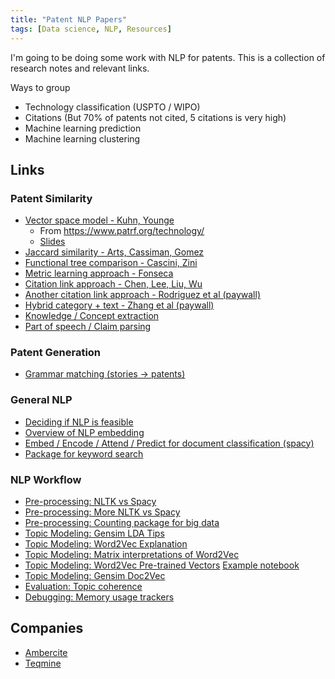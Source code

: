 ```yaml
---
title: "Patent NLP Papers"  
tags: [Data science, NLP, Resources]  
---
```


I'm going to be doing some work with NLP for patents. This is a collection of research notes and relevant links. 

Ways to group
* Technology classification (USPTO / WIPO)
* Citations (But 70% of patents not cited, 5 citations is very high)
* Machine learning prediction
* Machine learning clustering

## Links
### Patent Similarity
* [Vector space model - Kuhn, Younge](https://papers.ssrn.com/sol3/papers.cfm?abstract_id=2709238)
  * From https://www.patrf.org/technology/
  * [Slides](https://patentpdw.files.wordpress.com/2017/10/3-younge-and-kuhn.pdf)
* [Jaccard similarity - Arts, Cassiman, Gomez](https://onlinelibrary.wiley.com/doi/full/10.1002/smj.2699)
* [Functional tree comparison - Cascini, Zini](https://link.springer.com/chapter/10.1007/978-0-387-09697-1_3)
* [Metric learning approach - Fonseca](https://www.researchgate.net/publication/294054799_Metric_Learning_for_Patent_Similarity)
* [Citation link approach - Chen, Lee, Liu, Wu](https://pdfs.semanticscholar.org/dc95/133e4c13bfe4a99660b325c3a6349e22bf77.pdf)
* [Another citation link approach - Rodriguez et al (paywall)](https://link.springer.com/article/10.1007%2Fs11192-015-1531-8)
* [Hybrid category + text - Zhang et al (paywall)](https://www.sciencedirect.com/science/article/pii/S1751157715302169)
* [Knowledge / Concept extraction](https://ac.els-cdn.com/S1877705815043490/1-s2.0-S1877705815043490-main.pdf?_tid=80b89b4c-e74c-4cd1-81e8-38cc102668cd&acdnat=1524509229_6ef0d3119367364dd9736ec3b2ecfbd4)
* [Part of speech / Claim parsing](https://arxiv.org/pdf/1605.01744.pdf)

### Patent Generation
* [Grammar matching (stories -> patents)](http://lav.io/2014/05/transform-any-text-into-a-patent-application/)

### General NLP
* [Deciding if NLP is feasible](https://www.searchtechnologies.com/nlp-project-feasibility-flowchart)
* [Overview of NLP embedding](https://www.searchtechnologies.com/blog/natural-language-processing-techniques)
* [Embed / Encode / Attend / Predict for document classification (spacy)](https://explosion.ai/blog/deep-learning-formula-nlp)
* [Package for keyword search](https://medium.com/@vi3k6i5/search-millions-of-documents-for-thousands-of-keywords-in-a-flash-b39e5d1e126a)

### NLP Workflow
* [Pre-processing: NLTK vs Spacy](https://blog.thedataincubator.com/2016/04/nltk-vs-spacy-natural-language-processing-in-python/)
* [Pre-processing: More NLTK vs Spacy](https://www.quora.com/What-are-the-advantages-of-Spacy-vs-NLTK)
* [Pre-processing: Counting package for big data](https://rare-technologies.com/counting-efficiently-with-bounter-pt-1-hashtable/)
* [Topic Modeling: Gensim LDA Tips](https://miningthedetails.com/blog/python/lda/GensimLDA/)
* [Topic Modeling: Word2Vec Explanation](http://mccormickml.com/2016/04/19/word2vec-tutorial-the-skip-gram-model/)
* [Topic Modeling: Matrix interpretations of Word2Vec](https://rare-technologies.com/making-sense-of-word2vec/)
* [Topic Modeling: Word2Vec Pre-trained Vectors](http://ahogrammer.com/2017/01/20/the-list-of-pretrained-word-embeddings/) [Example notebook](https://github.com/RaRe-Technologies/gensim/blob/develop/docs/notebooks/doc2vec-IMDB.ipynb)
* [Topic Modeling: Gensim Doc2Vec](https://rare-technologies.com/doc2vec-tutorial/)
* [Evaluation: Topic coherence](http://aclweb.org/anthology/D/D12/D12-1087.pdf)
* [Debugging: Memory usage trackers](https://www.pluralsight.com/blog/tutorials/how-to-profile-memory-usage-in-python)

## Companies
* [Ambercite](https://www.ambercite.com/ambercite-ai/)
* [Teqmine](https://teqmine.com/patent-similarity/)
